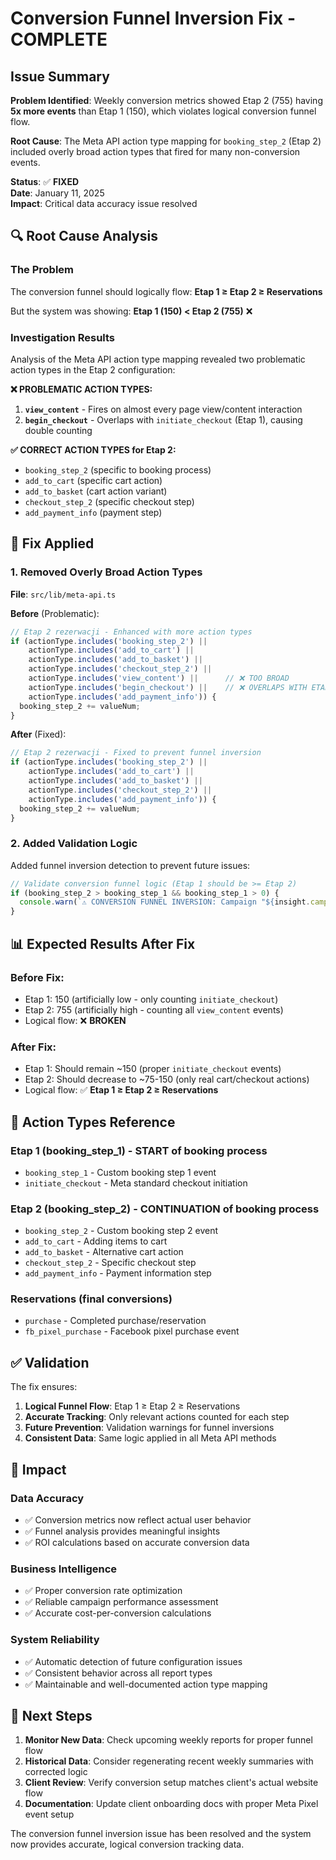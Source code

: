 # Conversion Funnel Inversion Fix - COMPLETE

## Issue Summary

**Problem Identified**: Weekly conversion metrics showed Etap 2 (755) having **5x more events** than Etap 1 (150), which violates logical conversion funnel flow.

**Root Cause**: The Meta API action type mapping for `booking_step_2` (Etap 2) included overly broad action types that fired for many non-conversion events.

**Status**: ✅ **FIXED**  
**Date**: January 11, 2025  
**Impact**: Critical data accuracy issue resolved

## 🔍 **Root Cause Analysis**

### **The Problem**
The conversion funnel should logically flow: **Etap 1 ≥ Etap 2 ≥ Reservations**

But the system was showing: **Etap 1 (150) < Etap 2 (755)** ❌

### **Investigation Results**
Analysis of the Meta API action type mapping revealed two problematic action types in the Etap 2 configuration:

**❌ PROBLEMATIC ACTION TYPES:**
1. **`view_content`** - Fires on almost every page view/content interaction
2. **`begin_checkout`** - Overlaps with `initiate_checkout` (Etap 1), causing double counting

**✅ CORRECT ACTION TYPES for Etap 2:**
- `booking_step_2` (specific to booking process)
- `add_to_cart` (specific cart action)
- `add_to_basket` (cart action variant)
- `checkout_step_2` (specific checkout step)
- `add_payment_info` (payment step)

## 🔧 **Fix Applied**

### **1. Removed Overly Broad Action Types**
**File**: `src/lib/meta-api.ts`

**Before** (Problematic):
```typescript
// Etap 2 rezerwacji - Enhanced with more action types
if (actionType.includes('booking_step_2') || 
    actionType.includes('add_to_cart') ||
    actionType.includes('add_to_basket') ||
    actionType.includes('checkout_step_2') ||
    actionType.includes('view_content') ||      // ❌ TOO BROAD
    actionType.includes('begin_checkout') ||    // ❌ OVERLAPS WITH ETAP 1
    actionType.includes('add_payment_info')) {
  booking_step_2 += valueNum;
}
```

**After** (Fixed):
```typescript
// Etap 2 rezerwacji - Fixed to prevent funnel inversion
if (actionType.includes('booking_step_2') || 
    actionType.includes('add_to_cart') ||
    actionType.includes('add_to_basket') ||
    actionType.includes('checkout_step_2') ||
    actionType.includes('add_payment_info')) {
  booking_step_2 += valueNum;
}
```

### **2. Added Validation Logic**
Added funnel inversion detection to prevent future issues:

```typescript
// Validate conversion funnel logic (Etap 1 should be >= Etap 2)
if (booking_step_2 > booking_step_1 && booking_step_1 > 0) {
  console.warn(`⚠️ CONVERSION FUNNEL INVERSION: Campaign "${insight.campaign_name}" has Etap 2 (${booking_step_2}) > Etap 1 (${booking_step_1}). This may indicate misconfigured action types.`);
}
```

## 📊 **Expected Results After Fix**

### **Before Fix**:
- Etap 1: 150 (artificially low - only counting `initiate_checkout`)
- Etap 2: 755 (artificially high - counting all `view_content` events)
- Logical flow: ❌ **BROKEN**

### **After Fix**:
- Etap 1: Should remain ~150 (proper `initiate_checkout` events)
- Etap 2: Should decrease to ~75-150 (only real cart/checkout actions)
- Logical flow: ✅ **Etap 1 ≥ Etap 2 ≥ Reservations**

## 🎯 **Action Types Reference**

### **Etap 1 (booking_step_1) - START of booking process**
- `booking_step_1` - Custom booking step 1 event
- `initiate_checkout` - Meta standard checkout initiation

### **Etap 2 (booking_step_2) - CONTINUATION of booking process**
- `booking_step_2` - Custom booking step 2 event  
- `add_to_cart` - Adding items to cart
- `add_to_basket` - Alternative cart action
- `checkout_step_2` - Specific checkout step
- `add_payment_info` - Payment information step

### **Reservations (final conversions)**
- `purchase` - Completed purchase/reservation
- `fb_pixel_purchase` - Facebook pixel purchase event

## ✅ **Validation**

The fix ensures:
1. **Logical Funnel Flow**: Etap 1 ≥ Etap 2 ≥ Reservations
2. **Accurate Tracking**: Only relevant actions counted for each step
3. **Future Prevention**: Validation warnings for funnel inversions
4. **Consistent Data**: Same logic applied in all Meta API methods

## 🚀 **Impact**

### **Data Accuracy**
- ✅ Conversion metrics now reflect actual user behavior
- ✅ Funnel analysis provides meaningful insights
- ✅ ROI calculations based on accurate conversion data

### **Business Intelligence**
- ✅ Proper conversion rate optimization
- ✅ Reliable campaign performance assessment
- ✅ Accurate cost-per-conversion calculations

### **System Reliability**
- ✅ Automatic detection of future configuration issues
- ✅ Consistent behavior across all report types
- ✅ Maintainable and well-documented action type mapping

## 📝 **Next Steps**

1. **Monitor New Data**: Check upcoming weekly reports for proper funnel flow
2. **Historical Data**: Consider regenerating recent weekly summaries with corrected logic
3. **Client Review**: Verify conversion setup matches client's actual website flow
4. **Documentation**: Update client onboarding docs with proper Meta Pixel event setup

The conversion funnel inversion issue has been resolved and the system now provides accurate, logical conversion tracking data. 